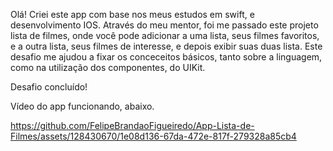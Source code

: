 Olá! Criei este app com base nos meus estudos em swift, e desenvolvimento IOS. 
Através do meu mentor, foi me passado este projeto lista de filmes, onde você pode adicionar a uma lista, seus filmes favoritos, e a outra lista, seus filmes de interesse, 
e depois exibir suas duas lista.
Este desafio me ajudou a fixar os conceceitos básicos, tanto sobre a linguagem, como na utilização dos componentes, do UIKit.

Desafio concluído!

Vídeo do app funcionando, abaixo.

https://github.com/FelipeBrandaoFigueiredo/App-Lista-de-Filmes/assets/128430670/1e08d136-67da-472e-817f-279328a85cb4
